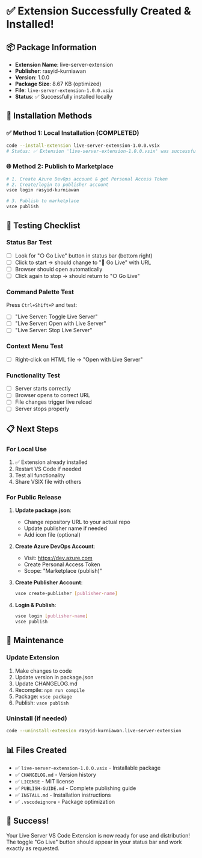 # ✅ Extension Successfully Created & Installed!

## 📦 Package Information
- **Extension Name**: live-server-extension
- **Publisher**: rasyid-kurniawan  
- **Version**: 1.0.0
- **Package Size**: 8.67 KB (optimized)
- **File**: `live-server-extension-1.0.0.vsix`
- **Status**: ✅ Successfully installed locally

## 🎯 Installation Methods

### ✅ Method 1: Local Installation (COMPLETED)
```bash
code --install-extension live-server-extension-1.0.0.vsix
# Status: ✅ Extension 'live-server-extension-1.0.0.vsix' was successfully installed.
```

### 🌐 Method 2: Publish to Marketplace
```bash
# 1. Create Azure DevOps account & get Personal Access Token
# 2. Create/login to publisher account
vsce login rasyid-kurniawan

# 3. Publish to marketplace
vsce publish
```

## 🧪 Testing Checklist

### Status Bar Test
- [ ] Look for "○ Go Live" button in status bar (bottom right)
- [ ] Click to start → should change to "📡 Go Live" with URL
- [ ] Browser should open automatically
- [ ] Click again to stop → should return to "○ Go Live"

### Command Palette Test
Press `Ctrl+Shift+P` and test:
- [ ] "Live Server: Toggle Live Server"
- [ ] "Live Server: Open with Live Server"
- [ ] "Live Server: Stop Live Server"

### Context Menu Test
- [ ] Right-click on HTML file → "Open with Live Server"

### Functionality Test
- [ ] Server starts correctly
- [ ] Browser opens to correct URL
- [ ] File changes trigger live reload
- [ ] Server stops properly

## 📋 Next Steps

### For Local Use
1. ✅ Extension already installed
2. Restart VS Code if needed
3. Test all functionality
4. Share VSIX file with others

### For Public Release
1. **Update package.json**:
   - Change repository URL to your actual repo
   - Update publisher name if needed
   - Add icon file (optional)

2. **Create Azure DevOps Account**:
   - Visit: https://dev.azure.com
   - Create Personal Access Token
   - Scope: "Marketplace (publish)"

3. **Create Publisher Account**:
   ```bash
   vsce create-publisher [publisher-name]
   ```

4. **Login & Publish**:
   ```bash
   vsce login [publisher-name]
   vsce publish
   ```

## 🔧 Maintenance

### Update Extension
1. Make changes to code
2. Update version in package.json
3. Update CHANGELOG.md
4. Recompile: `npm run compile`
5. Package: `vsce package`
6. Publish: `vsce publish`

### Uninstall (if needed)
```bash
code --uninstall-extension rasyid-kurniawan.live-server-extension
```

## 📊 Files Created
- ✅ `live-server-extension-1.0.0.vsix` - Installable package
- ✅ `CHANGELOG.md` - Version history
- ✅ `LICENSE` - MIT license
- ✅ `PUBLISH-GUIDE.md` - Complete publishing guide
- ✅ `INSTALL.md` - Installation instructions
- ✅ `.vscodeignore` - Package optimization

## 🎉 Success!
Your Live Server VS Code Extension is now ready for use and distribution! The toggle "Go Live" button should appear in your status bar and work exactly as requested.